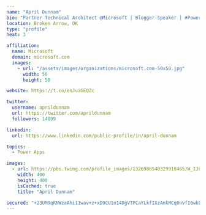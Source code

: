 ```yaml
---
name: "April Dunnam"
bio: "Partner Technical Architect @Microsoft | Blogger-Speaker | #PowerApps, #PowerAutomate, #Office365, #SharePoint | #WIT | #Karaoke Queen"
location: Broken Arrow, OK
type: "profile"
heat: 3

affiliation:
  name: Microsoft
  domain: microsoft.com
  images:
    - url: "/assets/images/organizations/microsoft.com-50x50.jpg"
      width: 50
      height: 50

website: https://t.co/enJuiGEQZc

twitter:
  username: aprildunnam
  url: https://twitter.com/aprildunnam
  followers: 14899

linkedin:
  url: https://www.linkedin.com/public-profile/in/april-dunnam

topics:
  - Power Apps

images:
  - url: https://pbs.twimg.com/profile_images/1326986540329918465/W_IJ6Ih2_400x400.jpg
    width: 400
    height: 400
    isCached: true
    title: "April Dunnam"

secured: "+23UM9qRNWzaAhi11wav+z+xD9CU1o14DgVTPCaYLkfIXzAnkMCq0nvfI6wkECMAl17+pkeDj6e7wTvOVWhgIZDWJjraRhUaxmDOrulwaWKCUXleMj8lrZ7G1Q2Snq0rbbMICH/vE69gjA7s0AmGQqGW680SSji4u1y5wZ+9TW9yuwZgYk+DrbpNu6uLRTHL/3cCAHXNEaLDQWQ/hf4xpT36jyWocCMW7Jcc0xrBZdHipmY4AEdU3JrYvPZtki/vDEPGvIkwhu0kNL81CwbYTpR1qwn4v/B3SsgTSveyGNRRCIjmK8buVeVULL8uYHT6J7NlmEr+4Noh7R9QYDYP9vK4w2rs3BP71OqQsxR6en1tNbFVrq5gtnDUL8XlJHUvzd0wnq9Cz09Y6x9N0nP5pKboyTRl7BX5K1sFfljroVc=;B43XkXVqjWWzPQeTOdI/9A=="
---
```


